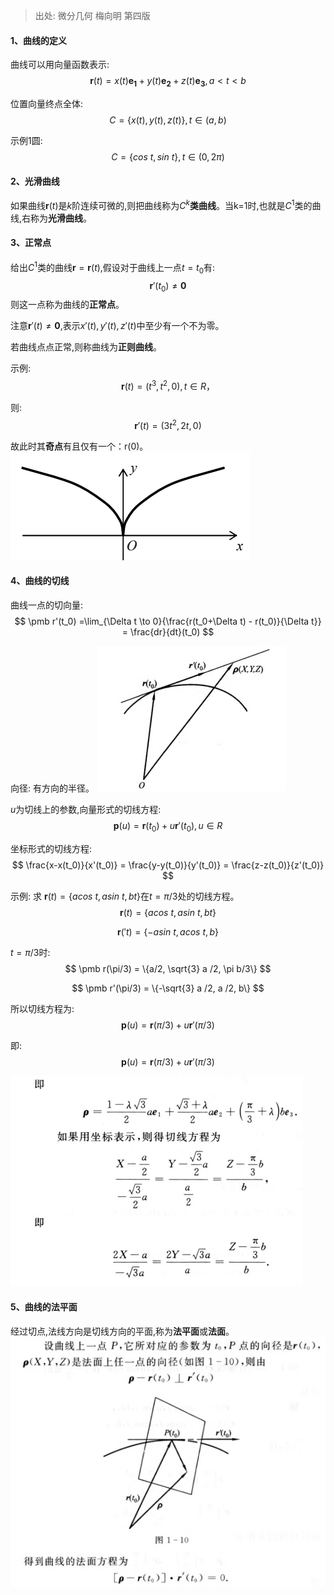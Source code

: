 > 出处: 微分几何 梅向明 第四版


#### 1、曲线的定义
曲线可以用向量函数表示:
$$
\pmb{r}(t)
= x(t)\pmb{e_1}
+y(t)\pmb{e_2}
+z(t)\pmb{e_3},
a<t<b
$$

位置向量终点全体:
$$
C=\{x(t),y(t),z(t)\},t\in(a,b)
$$

示例1圆:
$$
C = \{cos \:t, sin \:t\},t\in(0,2\pi)
$$

#### 2、光滑曲线
如果曲线$\pmb{r}(t)$是$k$阶连续可微的,则把曲线称为$C^k$**类曲线**。当k=1时,也就是$C^1$类的曲线,右称为**光滑曲线**。

#### 3、正常点
给出$C^1$类的曲线$\pmb{r}=\pmb{r}(t)$,假设对于曲线上一点$t=t_0$有:
$$
\pmb{r}'(t_0) \ne \pmb{0}
$$
则这一点称为曲线的**正常点**。

注意$\pmb{r}'(t) \ne \pmb{0}$,表示$x'(t),y'(t),z'(t)$中至少有一个不为零。

若曲线点点正常,则称曲线为**正则曲线**。

示例:
$$
\pmb r(t) = (t^3 , t^2 , 0) , t∈R ，
$$

则:
$$
\pmb r'(t) = (3t^2 , 2t , 0)
$$

故此时其**奇点**有且仅有一个：r(0)。
![alt](./001.png)

#### 4、曲线的切线
曲线一点的切向量:
$$
\pmb r'(t_0)
=\lim_{\Delta t \to 0}{\frac{r(t_0+\Delta t) - r(t_0)}{\Delta t}}
= \frac{dr}{dt}(t_0)
$$

向径: 有方向的半径。
![alt](./002.png)

$u$为切线上的参数,向量形式的切线方程:
$$
\pmb p(u) = \pmb r(t_0) + u\pmb r'(t_0), u \in R
$$

坐标形式的切线方程:
$$
\frac{x-x(t_0)}{x'(t_0)} =
\frac{y-y(t_0)}{y'(t_0)} =
\frac{z-z(t_0)}{z'(t_0)}
$$

示例:
求 $\pmb r(t) = \{acos \: t, asin \: t,bt\}$在$t=\pi/3$处的切线方程。
$$
\pmb r(t) = \{acos \: t, asin \: t,bt\}
$$

$$
\pmb r('t) = \{-asin \: t, acos \: t,b\}
$$

$t = \pi/3$时:
$$
\pmb r(\pi/3) = \{a/2, \sqrt{3} a /2, \pi b/3\}
$$

$$
\pmb r'(\pi/3) = \{-\sqrt{3} a /2, a /2, b\}
$$

所以切线方程为:
$$
\pmb p(u) =\pmb r(\pi/3) + u \pmb r'(\pi/3)
$$

即:
$$
\pmb p(u) =\pmb r(\pi/3) + u \pmb r'(\pi/3)
$$


![alt](./003.png)

#### 5、曲线的法平面
经过切点,法线方向是切线方向的平面,称为**法平面**或**法面**。
![alt](./004.png)
